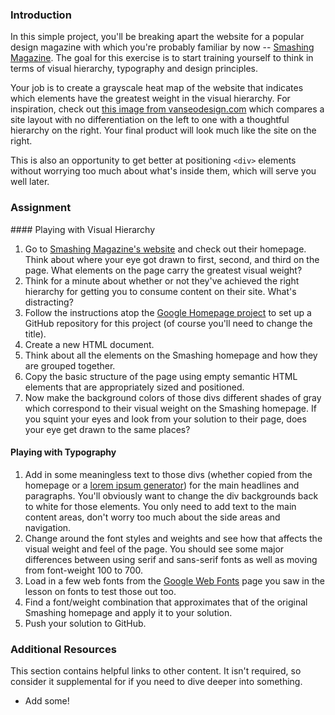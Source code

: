 ### Introduction
In this simple project, you'll be breaking apart the website for a popular design magazine with which you're probably familiar by now -- [Smashing Magazine](http://smashingmagazine.com).  The goal for this exercise is to start training yourself to think in terms of visual hierarchy, typography and design principles.

Your job is to create a grayscale heat map of the website that indicates which elements have the greatest weight in the visual hierarchy.  For inspiration, check out [this image from vanseodesign.com](https://web.archive.org/web/20170628134444/http://www.vanseodesign.com/blog/wp-content/uploads/2009/12/visual-hierarchy-compared.png) which compares a site layout with no differentiation on the left to one with a thoughtful hierarchy on the right.  Your final product will look much like the site on the right.

This is also an opportunity to get better at positioning `<div>` elements without worrying too much about what's inside them, which will serve you well later.

### Assignment

<div class="lesson-content__panel" markdown="1">
#### Playing with Visual Hierarchy

1. Go to [Smashing Magazine's website](http://smashingmagazine.com) and check out their homepage.  Think about where your eye got drawn to first, second, and third on the page.  What elements on the page carry the greatest visual weight?
2. Think for a minute about whether or not they've achieved the right hierarchy for getting you to consume content on their site.  What's distracting?
3. Follow the instructions atop the [Google Homepage project](/courses/foundations/lessons/html-css) to set up a GitHub repository for this project (of course you'll need to change the title).
4. Create a new HTML document.
5. Think about all the elements on the Smashing homepage and how they are grouped together.
6. Copy the basic structure of the page using empty semantic HTML elements that are appropriately sized and positioned.
7. Now make the background colors of those divs different shades of gray which correspond to their visual weight on the Smashing homepage.  If you squint your eyes and look from your solution to their page, does your eye get drawn to the same places?

#### Playing with Typography

1. Add in some meaningless text to those divs (whether copied from the homepage or a [lorem ipsum generator](http://generator.lorem-ipsum.info)) for the main headlines and paragraphs.  You'll obviously want to change the div backgrounds back to white for those elements. You only need to add text to the main content areas, don't worry too much about the side areas and navigation.
2. Change around the font styles and weights and see how that affects the visual weight and feel of the page.  You should see some major differences between using serif and sans-serif fonts as well as moving from font-weight 100 to 700.
3. Load in a few web fonts from the [Google Web Fonts](https://www.google.com/fonts) page you saw in the lesson on fonts to test those out too.
4. Find a font/weight combination that approximates that of the original Smashing homepage and apply it to your solution.
5. Push your solution to GitHub.
</div>

### Additional Resources
This section contains helpful links to other content. It isn't required, so consider it supplemental for if you need to dive deeper into something.

* Add some!
